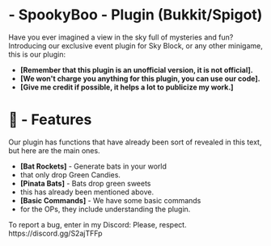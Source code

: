 # - SpookyBoo - Plugin (Bukkit/Spigot)

Have you ever imagined a view in the sky full of mysteries and fun?
Introducing our exclusive event plugin for
Sky Block, or any other minigame, this is our plugin:
- **[Remember that this plugin is an unofficial version, it is not official].**
- **[We won't charge you anything for this plugin, you can use our code].**
- **[Give me credit if possible, it helps a lot to publicize my work.]**

# 🔗 - Features

Our plugin has functions that have already been sort of
revealed in this text, but here are the main ones.
- **[Bat Rockets]** - Generate bats in your world
- that only drop Green Candies.
- **[Pinata Bats]** - Bats drop green sweets
- this has already been mentioned above.
- **[Basic Commands]** - We have some basic commands
- for the OPs, they include understanding the plugin.

<div>
To report a bug, enter in my Discord:
Please, respect.
https://discord.gg/S2ajTFFp
</div>
